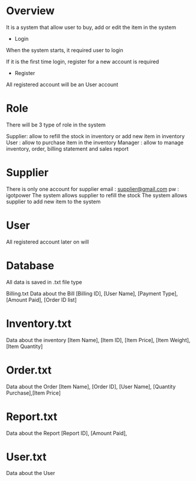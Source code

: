 # Overview
It is a system that allow user to buy, add or edit the item in the system


* Login

When the system starts, it required user to login

If it is the first time login, register for a new account is required

* Register

All registered account will be an User account

# Role
There will be 3 type of role in the system

Supplier<span>: allow to refill the stock in inventory or add new item in inventory
User        : allow to purchase item in the inventory
Manager     : allow to manage inventory, order, billing statement and sales report

# Supplier
There is only one account for supplier
email       : supplier@gmail.com
pw          : igotpower
The system allows supplier to refill the stock
The system allows supplier to add new item to the system

# User
All registered account later on will 

# Database
All data is saved in .txt file type

Billing.txt
Data about the Bill
[Billing ID], [User Name], [Payment Type], [Amount Paid], [Order ID list]

# Inventory.txt
Data about the inventory
[Item Name], [Item ID], [Item Price], [Item Weight], [Item Quantity]

# Order.txt
Data about the Order
[Item Name], [Order ID], [User Name], [Quantity Purchase],[Item Price]

# Report.txt
Data about the Report
[Report ID], [Amount Paid], 

# User.txt
Data about the User